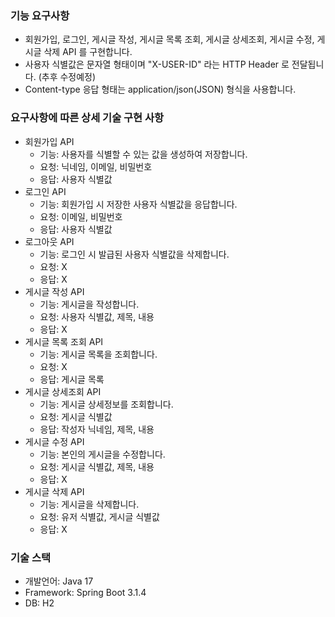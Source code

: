 ### 기능 요구사항
- 회원가입, 로그인, 게시글 작성, 게시글 목록 조회, 게시글 상세조회, 게시글 수정, 게시글 삭제 API 를 구현합니다.
- 사용자 식별값은 문자열 형태이며 "X-USER-ID" 라는 HTTP Header 로 전달됩니다. (추후 수정예정)
- Content-type 응답 형태는 application/json(JSON) 형식을 사용합니다.

### 요구사항에 따른 상세 기술 구현 사항
- 회원가입 API
  - 기능: 사용자를 식별할 수 있는 값을 생성하여 저장합니다.
  - 요청: 닉네임, 이메일, 비밀번호
  - 응답: 사용자 식별값
- 로그인 API
  - 기능: 회원가입 시 저장한 사용자 식별값을 응답합니다.
  - 요청: 이메일, 비밀번호
  - 응답: 사용자 식별값
- 로그아웃 API
  - 기능: 로그인 시 발급된 사용자 식별값을 삭제합니다.
  - 요청: X
  - 응답: X
- 게시글 작성 API
  - 기능: 게시글을 작성합니다.
  - 요청: 사용자 식별값, 제목, 내용
  - 응답: X
- 게시글 목록 조회 API
  - 기능: 게시글 목록을 조회합니다.
  - 요청: X
  - 응답: 게시글 목록
- 게시글 상세조회 API
  - 기능: 게시글 상세정보를 조회합니다.
  - 요청: 게시글 식별값
  - 응답: 작성자 닉네임, 제목, 내용
- 게시글 수정 API
  - 기능: 본인의 게시글을 수정합니다.
  - 요청: 게시글 식별값, 제목, 내용
  - 응답: X
- 게시글 삭제 API
  - 기능: 게시글을 삭제합니다.
  - 요청: 유저 식별값, 게시글 식별값
  - 응답: X

### 기술 스택
- 개발언어: Java 17
- Framework: Spring Boot 3.1.4
- DB: H2